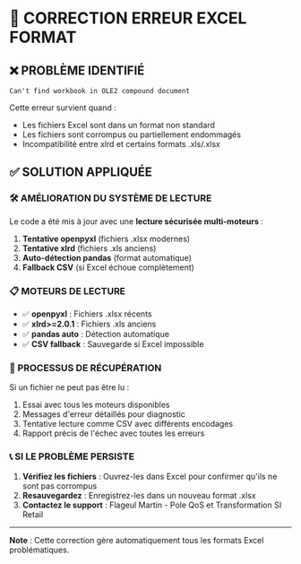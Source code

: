 # 🔧 CORRECTION ERREUR EXCEL FORMAT

## ❌ PROBLÈME IDENTIFIÉ
```
Can't find workbook in OLE2 compound document
```

Cette erreur survient quand :
- Les fichiers Excel sont dans un format non standard
- Les fichiers sont corrompus ou partiellement endommagés
- Incompatibilité entre xlrd et certains formats .xls/.xlsx

## ✅ SOLUTION APPLIQUÉE

### 🛠️ AMÉLIORATION DU SYSTÈME DE LECTURE

Le code a été mis à jour avec une **lecture sécurisée multi-moteurs** :

1. **Tentative openpyxl** (fichiers .xlsx modernes)
2. **Tentative xlrd** (fichiers .xls anciens) 
3. **Auto-détection pandas** (format automatique)
4. **Fallback CSV** (si Excel échoue complètement)

### 📋 MOTEURS DE LECTURE

- ✅ **openpyxl** : Fichiers .xlsx récents
- ✅ **xlrd>=2.0.1** : Fichiers .xls anciens  
- ✅ **pandas auto** : Détection automatique
- ✅ **CSV fallback** : Sauvegarde si Excel impossible

### 🔄 PROCESSUS DE RÉCUPÉRATION

Si un fichier ne peut pas être lu :
1. Essai avec tous les moteurs disponibles
2. Messages d'erreur détaillés pour diagnostic
3. Tentative lecture comme CSV avec différents encodages
4. Rapport précis de l'échec avec toutes les erreurs

### 📞 SI LE PROBLÈME PERSISTE

1. **Vérifiez les fichiers** : Ouvrez-les dans Excel pour confirmer qu'ils ne sont pas corrompus
2. **Resauvegardez** : Enregistrez-les dans un nouveau format .xlsx
3. **Contactez le support** : Flageul Martin - Pole QoS et Transformation SI Retail

---

**Note** : Cette correction gère automatiquement tous les formats Excel problématiques.